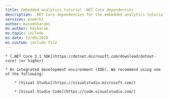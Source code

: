```yaml
---
title: Embedded analytics tutorial .NET Core dependencies
description: .NET Core dependencies for the embedded analytics tutorials.
services: powerbi
author: KesemSharabi
ms.author: kesharab
ms.topic: include
ms.date: 12/09/2020
ms.custom: include file
---
```


    * [.NET Core 3.1 SDK](https://dotnet.microsoft.com/download/dotnet-core) (or higher)
    
    * An integrated development environment (IDE). We recommend using one of the following:
    
        * [Visual Studio](https://visualstudio.microsoft.com/)
    
        * [Visual Studio Code](https://code.visualstudio.com/)